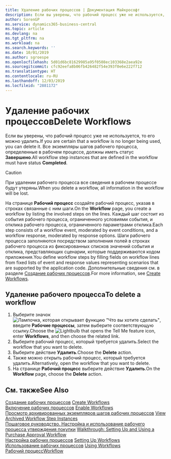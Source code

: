 ```yaml
---
title: Удаление рабочих процессов | Документация Майкрософт
description: Если вы уверены, что рабочий процесс уже не используется, то его можно удалить. Все экземпляры шагов рабочего процесса, определенные в рабочем процессе, должны иметь статус **Завершено**.
author: SorenGP
ms.service: dynamics365-business-central
ms.topic: article
ms.devlang: na
ms.tgt_pltfrm: na
ms.workload: na
ms.search.keywords: ''
ms.date: 10/01/2019
ms.author: sgroespe
ms.openlocfilehash: 5d01d6bc81629985a95f0508ec103368e2aea92e
ms.sourcegitcommit: cfc92eefa8b06fb426482f54e393f0e6e222f712
ms.translationtype: HT
ms.contentlocale: ru-RU
ms.lasthandoff: 12/03/2019
ms.locfileid: "2881172"
---
```

# <a name="delete-workflows"></a><span data-ttu-id="7b158-104">Удаление рабочих процессов</span><span class="sxs-lookup"><span data-stu-id="7b158-104">Delete Workflows</span></span>
<span data-ttu-id="7b158-105">Если вы уверены, что рабочий процесс уже не используется, то его можно удалить.</span><span class="sxs-lookup"><span data-stu-id="7b158-105">If you are certain that a workflow is no longer being used, you can delete it.</span></span> <span data-ttu-id="7b158-106">Все экземпляры шагов рабочего процесса, определенные в рабочем процессе, должны иметь статус **Завершено**.</span><span class="sxs-lookup"><span data-stu-id="7b158-106">All workflow step instances that are defined in the workflow must have status **Completed**.</span></span>  

> [!CAUTION]  
>  <span data-ttu-id="7b158-107">При удалении рабочего процесса все сведения в рабочем процессе будут утеряны.</span><span class="sxs-lookup"><span data-stu-id="7b158-107">When you delete a workflow, all information in the workflow will be lost.</span></span>  

 <span data-ttu-id="7b158-108">На странице **Рабочий процесс** создайте рабочий процесс, указав в строках связанные с ним шаги.</span><span class="sxs-lookup"><span data-stu-id="7b158-108">On the **Workflow** page, you create a workflow by listing the involved steps on the lines.</span></span> <span data-ttu-id="7b158-109">Каждый шаг состоит из события рабочего процесса, ограниченного условиями события, и отклика рабочего процесса, ограниченного параметрами отклика.</span><span class="sxs-lookup"><span data-stu-id="7b158-109">Each step consists of a workflow event, moderated by event conditions, and a workflow response, moderated by response options.</span></span> <span data-ttu-id="7b158-110">Шаги рабочего процесса заполняются посредством заполнения полей в строках рабочего процесса из фиксированных списков значений события и отклика, представляющих сценарии, которые поддерживаются кодом приложения.</span><span class="sxs-lookup"><span data-stu-id="7b158-110">You define workflow steps by filling fields on workflow lines from fixed lists of event and response values representing scenarios that are supported by the application code.</span></span> <span data-ttu-id="7b158-111">Дополнительные сведения см. в разделе [Создание рабочих процессов](across-how-to-create-workflows.md).</span><span class="sxs-lookup"><span data-stu-id="7b158-111">For more information, see [Create Workflows](across-how-to-create-workflows.md).</span></span>  

## <a name="to-delete-a-workflow"></a><span data-ttu-id="7b158-112">Удаление рабочего процесса</span><span class="sxs-lookup"><span data-stu-id="7b158-112">To delete a workflow</span></span>  
1.  <span data-ttu-id="7b158-113">Выберите значок ![Лампочка, которая открывает функцию "Что вы хотите сделать"](media/ui-search/search_small.png "Что вы хотите сделать"), введите **Рабочие процессы**, затем выберите соответствующую ссылку.</span><span class="sxs-lookup"><span data-stu-id="7b158-113">Choose the ![Lightbulb that opens the Tell Me feature](media/ui-search/search_small.png "Tell me what you want to do") icon, enter **Workflows**, and then choose the related link.</span></span>  
2.  <span data-ttu-id="7b158-114">Выберите рабочий процесс, который требуется удалить.</span><span class="sxs-lookup"><span data-stu-id="7b158-114">Select the workflow that you want to delete.</span></span>  
3.  <span data-ttu-id="7b158-115">Выберите действие **Удалить**.</span><span class="sxs-lookup"><span data-stu-id="7b158-115">Choose the **Delete** action.</span></span>  
4.  <span data-ttu-id="7b158-116">Также можно открыть рабочий процесс, который требуется удалить.</span><span class="sxs-lookup"><span data-stu-id="7b158-116">Alternatively, open the workflow that you want to delete.</span></span>  
5.  <span data-ttu-id="7b158-117">На странице **Рабочий процесс** выберите действие **Удалить**.</span><span class="sxs-lookup"><span data-stu-id="7b158-117">On the **Workflow** page, choose the **Delete** action.</span></span>  

## <a name="see-also"></a><span data-ttu-id="7b158-118">См. также</span><span class="sxs-lookup"><span data-stu-id="7b158-118">See Also</span></span>  
 <span data-ttu-id="7b158-119">[Создание рабочих процессов](across-how-to-create-workflows.md) </span><span class="sxs-lookup"><span data-stu-id="7b158-119">[Create Workflows](across-how-to-create-workflows.md) </span></span>  
 <span data-ttu-id="7b158-120">[Включение рабочих процессов](across-how-to-enable-workflows.md) </span><span class="sxs-lookup"><span data-stu-id="7b158-120">[Enable Workflows](across-how-to-enable-workflows.md) </span></span>  
 <span data-ttu-id="7b158-121">[Просмотр архивированных экземпляров шагов рабочих процессов](across-how-to-view-archived-workflow-step-instances.md) </span><span class="sxs-lookup"><span data-stu-id="7b158-121">[View Archived Workflow Step Instances](across-how-to-view-archived-workflow-step-instances.md) </span></span>  
 <span data-ttu-id="7b158-122">[Пошаговое руководство. Настройка и использование рабочего процесса утверждения покупки](walkthrough-setting-up-and-using-a-purchase-approval-workflow.md) </span><span class="sxs-lookup"><span data-stu-id="7b158-122">[Walkthrough: Setting Up and Using a Purchase Approval Workflow](walkthrough-setting-up-and-using-a-purchase-approval-workflow.md) </span></span>  
 <span data-ttu-id="7b158-123">[Настройка рабочих процессов](across-set-up-workflows.md) </span><span class="sxs-lookup"><span data-stu-id="7b158-123">[Setting Up Workflows](across-set-up-workflows.md) </span></span>  
 <span data-ttu-id="7b158-124">[Использование рабочих процессов](across-use-workflows.md) </span><span class="sxs-lookup"><span data-stu-id="7b158-124">[Using Workflows](across-use-workflows.md) </span></span>  
 [<span data-ttu-id="7b158-125">Рабочий процесс</span><span class="sxs-lookup"><span data-stu-id="7b158-125">Workflow</span></span>](across-workflow.md)   
